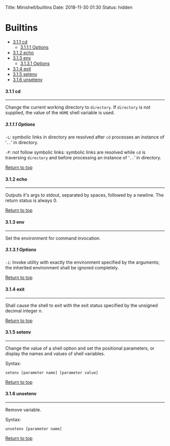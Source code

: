 Title: Minishell/builtins
Date: 2018-11-30 01:30
Status: hidden

# Builtins

- [3.1.1 cd](#311-cd)
  * [3.1.1.1 Options](#3111-options)
- [3.1.2 echo](#312-echo)
- [3.1.3 env](#313-env)
  * [3.1.3.1 Options](#3131-options)
- [3.1.4 exit](#314-exit)
- [3.1.5 setenv](#315-setenv)
- [3.1.6 unsetenv](#316-unsetenev)

#### 3.1.1 cd

------

Change the current working directory to `directory`. If `directory` is not supplied, the value of the `HOME` shell variable is used.

##### 3.1.1.1 Options

`-L`: symbolic links in directory are resolved after `cd` processes an instance of ‘`..`’ in directory.

`-P`: not follow symbolic links: symbolic links are resolved while `cd` is traversing `directory` and before processing an instance of ‘`..`’ in directory.

[Return to top](#Builtins)

#### 3.1.2 echo

------

Outputs it's args to stdout, separated by spaces, followed by a newline. The return status is always 0.

[Return to top](#Builtins)

#### 3.1.3 env

------

Set the environment for command invocation.

##### 3.1.3.1 Options

`-i`: Invoke utility with exactly the environment specified by the arguments; the inherited environment shall be ignored completely.

[Return to top](#Builtins)

#### 3.1.4 exit

------

Shall cause the shell to exit with the exit status specified by the unsigned decimal integer n.

[Return to top](#Builtins)

#### 3.1.5 setenv

------

Change the value of a shell option and set the positional parameters, or display the names and values of shell variables.

Syntax:

```
setenv [parameter name] [parameter value]
```

[Return to top](#Builtins)

#### 3.1.6 unsetenv

------

Remove variable.

Syntax:

```
unsetenv [parameter name]
```

[Return to top](#Builtins)
